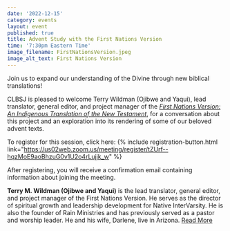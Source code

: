 ```yaml
---
date: '2022-12-15'
category: events
layout: event
published: true
title: Advent Study with the First Nations Version
time: '7:30pm Eastern Time'
image_filename: FirstNationsVersion.jpeg
image_alt_text: First Nations Version
---
```

Join us to expand our understanding of the Divine through new biblical translations!

CLBSJ is pleased to welcome Terry Wildman (Ojibwe and Yaqui), lead translator, general editor, and project manager of the [_First Nations Version: An Indigenous Translation of the New Testament_](https://firstnationsversion.com/), for a conversation about this project and an exploration into its rendering of some of our beloved advent texts.

To register for this session, click here: {% include registration-button.html link="https://us02web.zoom.us/meeting/register/tZUrf--hqzMoE9aoBhzuG0v1U2o4rLujjk_w" %}

After registering, you will receive a confirmation email containing information about joining the meeting.

**Terry M. Wildman (Ojibwe and Yaqui)** is the lead translator, general editor, and project manager of the First Nations Version. He serves as the director of spiritual growth and leadership development for Native InterVarsity. He is also the founder of Rain Ministries and has previously served as a pastor and worship leader. He and his wife, Darlene, live in Arizona. [Read More](https://www.ivpress.com/terry-m-wildman)
